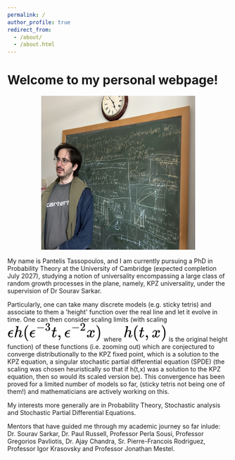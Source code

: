 ```yaml
---
permalink: /
author_profile: true
redirect_from: 
  - /about/
  - /about.html
---
```

<script id="MathJax-script" async src="https://cdn.jsdelivr.net/npm/mathjax@3/es5/tex-mml-chtml.js"></script>


<h1>Welcome to my personal webpage!</h1>

<center><img src="images/office pic.jpg" alt="pic office me" style="width:350px;height:350px;"></center>

My name is Pantelis Tassopoulos, and I am currently pursuing a PhD in Probability Theory at the University of Cambridge (expected completion July 2027), studying a notion of universality encompassing a large class of random growth processes in the plane, namely, KPZ universality, under the supervision of Dr Sourav Sarkar.

Particularly, one can take many discrete models (e.g. sticky tetris) and associate to them a 'height' function over the real line and let it evolve in time. One can then consider scaling limits (with scaling <img src="images/KPZscaled.svg" alt="KPZ scaling"> where <img src="images/KPZoriginal.svg"> is the original height function) of these functions (i.e. zooming out) which are conjectured to converge distributionally to the KPZ fixed point, which is a solution to the KPZ equation, a singular stochastic partial differential equation (SPDE) (the scaling was chosen heuristically so that if h(t,x) was a solution to the KPZ equation, then so would its scaled version be). This convergence has been proved for a limited number of models so far, (sticky tetris not being one of them!) and mathematicians are actively working on this.

My interests more generally are in Probability Theory, Stochastic analysis and Stochastic Partial Differential Equations.

Mentors that have guided me through my academic journey so far inlude: Dr. Sourav Sarkar, Dr. Paul Russell, Professor Perla Sousi, Professor Gregorios Pavliotis, Dr. Ajay Chandra, Sr. Pierre-Francois Rodriguez, Professor Igor Krasovsky and Professor Jonathan Mestel.

